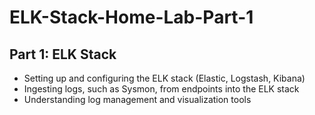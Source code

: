# ELK-Stack-Home-Lab-Part-1

<h2>Part 1: ELK Stack</h2>

- Setting up and configuring the ELK stack (Elastic, Logstash, Kibana)
- Ingesting logs, such as Sysmon, from endpoints into the ELK stack
- Understanding log management and visualization tools


